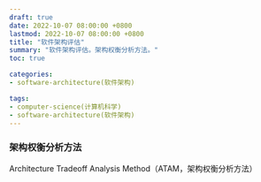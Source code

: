 ```yaml
---
draft: true
date: 2022-10-07 08:00:00 +0800
lastmod: 2022-10-07 08:00:00 +0800
title: "软件架构评估"
summary: "软件架构评估。架构权衡分析方法。"
toc: true

categories:
- software-architecture(软件架构)

tags:
- computer-science(计算机科学)
- software-architecture(软件架构)
---
```


### 架构权衡分析方法

Architecture Tradeoff Analysis Method（ATAM，架构权衡分析方法）

